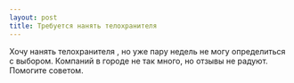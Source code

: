 ```yaml
---
layout: post 
title: Требуется нанять телохранителя  
--- 
```

Хочу нанять телохранителя , но уже пару недель не могу определиться с выбором. Компаний в городе не так много, но отзывы не радуют. Помогите советом.
